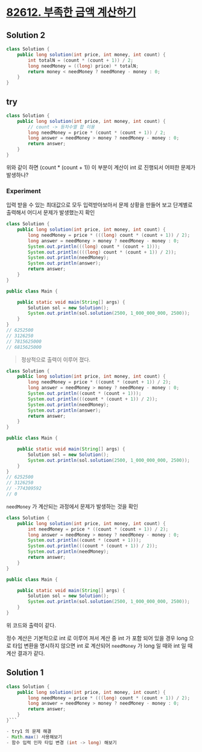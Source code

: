 # [82612. 부족한 금액 계산하기](https://programmers.co.kr/learn/courses/30/lessons/82612)

## Solution 2

```java
class Solution {
    public long solution(int price, int money, int count) {
        int totalN = (count * (count + 1)) / 2;
        long needMoney = ((long) price) * totalN;
        return money < needMoney ? needMoney - money : 0;
    }
}
```

## try

```java
class Solution {
    public long solution(int price, int money, int count) {
        // count -> 등차수열 합 이용
        long needMoney = price * (count * (count + 1)) / 2;
        long answer = needMoney > money ? needMoney - money : 0;
        return answer;
    }
}
```

위와 같이 하면 (count * (count + 1)) 이 부분이 계산이 int 로 진행되서 어떠한 문제가 발생하나?

### Experiment

입력 받을 수 있는 최대값으로 모두 입력받아보아서 문제 상황을 만들어 보고 단계별로 출력해서 어디서 문제가 발생했는지 확인

```java
class Solution {
    public long solution(int price, int money, int count) {
        long needMoney = price * (((long) count * (count + 1)) / 2);
        long answer = needMoney > money ? needMoney - money : 0;
        System.out.println(((long) count * (count + 1)));
        System.out.println((((long) count * (count + 1)) / 2));
        System.out.println(needMoney);
        System.out.println(answer);
        return answer;
    }
}

public class Main {

    public static void main(String[] args) {
        Solution sol = new Solution();
        System.out.println(sol.solution(2500, 1_000_000_000, 2500));
    }
}
// 6252500
// 3126250
// 7815625000
// 6815625000
```

> 정상적으로 출력이 이루어 졌다.

```java
class Solution {
    public long solution(int price, int money, int count) {
        long needMoney = price * ((count * (count + 1)) / 2);
        long answer = needMoney > money ? needMoney - money : 0;
        System.out.println((count * (count + 1)));
        System.out.println(((count * (count + 1)) / 2));
        System.out.println(needMoney);
        System.out.println(answer);
        return answer;
    }
}

public class Main {

    public static void main(String[] args) {
        Solution sol = new Solution();
        System.out.println(sol.solution(2500, 1_000_000_000, 2500));
    }
}
// 6252500
// 3126250
// -774309592
// 0
```

`needMoney` 가 계산되는 과정에서 문제가 발생하는 것을 확인

```java
class Solution {
    public long solution(int price, int money, int count) {
        int needMoney = price * ((count * (count + 1)) / 2);
        long answer = needMoney > money ? needMoney - money : 0;
        System.out.println((count * (count + 1)));
        System.out.println(((count * (count + 1)) / 2));
        System.out.println(needMoney);
        return answer;
    }
}

public class Main {

    public static void main(String[] args) {
        Solution sol = new Solution();
        System.out.println(sol.solution(2500, 1_000_000_000, 2500));
    }
}
```

위 코드와 출력이 같다.

정수 계산은 기본적으로 int 로 이루어 져서 계산 중 int 가 포함 되어 있을 경우 long 으로 타입 변환을 명시하지 않으면 int 로 계산되어 `needMoney` 가 long 일 때와 int 일 때 계산 결과가 같다.

## Solution 1

```java
class Solution {
    public long solution(int price, int money, int count) {
        long needMoney = price * (((long) count * (count + 1)) / 2);
        long answer = needMoney > money ? needMoney - money : 0;
        return answer;
    }
}```

- try1 의 문제 해결
- Math.max() 사용해보기
- 함수 입력 인자 타입 변경 (int -> long) 해보기
